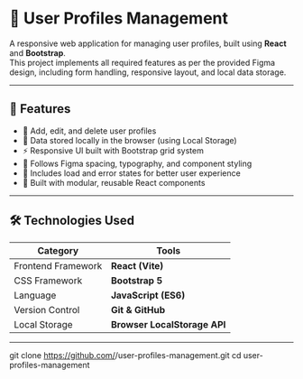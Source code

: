 # 👥 User Profiles Management

A responsive web application for managing user profiles, built using **React** and **Bootstrap**.  
This project implements all required features as per the provided Figma design, including form handling, responsive layout, and local data storage.

---

## 🚀 Features

- 🧍 Add, edit, and delete user profiles  
- 💾 Data stored locally in the browser (using Local Storage)  
- ⚡ Responsive UI built with Bootstrap grid system  
- 🎨 Follows Figma spacing, typography, and component styling  
- 🔄 Includes load and error states for better user experience  
- 🧩 Built with modular, reusable React components  

---

## 🛠️ Technologies Used

| Category | Tools |
|-----------|--------|
| Frontend Framework | **React (Vite)** |
| CSS Framework | **Bootstrap 5** |
| Language | **JavaScript (ES6)** |
| Version Control | **Git & GitHub** |
| Local Storage | **Browser LocalStorage API** |

---




git clone https://github.com/<your-username>/user-profiles-management.git
cd user-profiles-management
